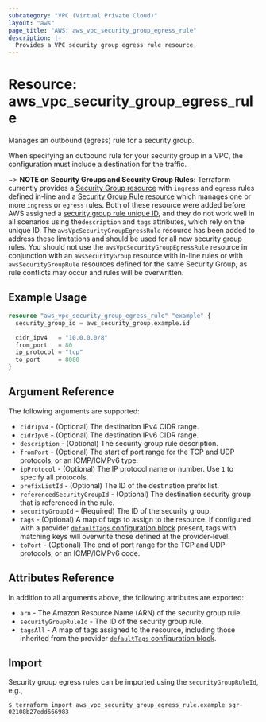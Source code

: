 ```yaml
---
subcategory: "VPC (Virtual Private Cloud)"
layout: "aws"
page_title: "AWS: aws_vpc_security_group_egress_rule"
description: |-
  Provides a VPC security group egress rule resource.
---
```


# Resource: aws_vpc_security_group_egress_rule

Manages an outbound (egress) rule for a security group.

When specifying an outbound rule for your security group in a VPC, the configuration must include a destination for the traffic.

~> **NOTE on Security Groups and Security Group Rules:** Terraform currently provides a [Security Group resource](security_group.html) with `ingress` and `egress` rules defined in-line and a [Security Group Rule resource](security_group_rule.html) which manages one or more `ingress` or
`egress` rules. Both of these resource were added before AWS assigned a [security group rule unique ID](https://docs.aws.amazon.com/AWSEC2/latest/UserGuide/security-group-rules.html), and they do not work well in all scenarios using the`description` and `tags` attributes, which rely on the unique ID.
The `awsVpcSecurityGroupEgressRule` resource has been added to address these limitations and should be used for all new security group rules.
You should not use the `awsVpcSecurityGroupEgressRule` resource in conjunction with an `awsSecurityGroup` resource with in-line rules or with `awsSecurityGroupRule` resources defined for the same Security Group, as rule conflicts may occur and rules will be overwritten.

## Example Usage

```terraform
resource "aws_vpc_security_group_egress_rule" "example" {
  security_group_id = aws_security_group.example.id

  cidr_ipv4   = "10.0.0.0/8"
  from_port   = 80
  ip_protocol = "tcp"
  to_port     = 8080
}
```

## Argument Reference

The following arguments are supported:

* `cidrIpv4` - (Optional) The destination IPv4 CIDR range.
* `cidrIpv6` - (Optional) The destination IPv6 CIDR range.
* `description` - (Optional) The security group rule description.
* `fromPort` - (Optional) The start of port range for the TCP and UDP protocols, or an ICMP/ICMPv6 type.
* `ipProtocol` - (Optional) The IP protocol name or number. Use `1` to specify all protocols.
* `prefixListId` - (Optional) The ID of the destination prefix list.
* `referencedSecurityGroupId` - (Optional) The destination security group that is referenced in the rule.
* `securityGroupId` - (Required) The ID of the security group.
* `tags` - (Optional) A map of tags to assign to the resource. If configured with a provider [`defaultTags` configuration block](https://registry.terraform.io/providers/hashicorp/aws/latest/docs#default_tags-configuration-block) present, tags with matching keys will overwrite those defined at the provider-level.
* `toPort` - (Optional) The end of port range for the TCP and UDP protocols, or an ICMP/ICMPv6 code.

## Attributes Reference

In addition to all arguments above, the following attributes are exported:

* `arn` - The Amazon Resource Name (ARN) of the security group rule.
* `securityGroupRuleId` - The ID of the security group rule.
* `tagsAll` - A map of tags assigned to the resource, including those inherited from the provider [`defaultTags` configuration block](https://registry.terraform.io/providers/hashicorp/aws/latest/docs#default_tags-configuration-block).

## Import

Security group egress rules can be imported using the `securityGroupRuleId`, e.g.,

```
$ terraform import aws_vpc_security_group_egress_rule.example sgr-02108b27edd666983
```

<!-- cache-key: cdktf-0.17.0-pre.15 input-38f617819e13496d6c514615380904989871d43fc543786b1d14557bb3ed3f19 -->